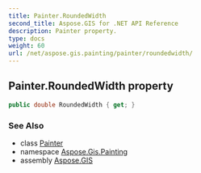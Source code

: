```yaml
---
title: Painter.RoundedWidth
second_title: Aspose.GIS for .NET API Reference
description: Painter property. 
type: docs
weight: 60
url: /net/aspose.gis.painting/painter/roundedwidth/
---
```

## Painter.RoundedWidth property

```csharp
public double RoundedWidth { get; }
```

### See Also

* class [Painter](../)
* namespace [Aspose.Gis.Painting](../../painter/)
* assembly [Aspose.GIS](../../../)


